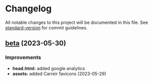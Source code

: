 # Changelog

All notable changes to this project will be documented in this file. See [standard-version](https://github.com/conventional-changelog/standard-version) for commit guidelines.

## [beta](https://github.com/carrier-io/centry/blob/beta-1.0/Makefile) (2023-05-30)

### Improvements

* **head.html:** added google analytics
* **assets:** added Carreir favicons (2023-05-29)
